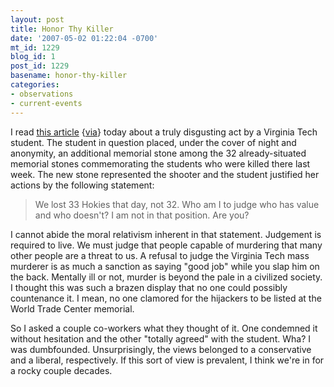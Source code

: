```yaml
---
layout: post
title: Honor Thy Killer
date: '2007-05-02 01:22:04 -0700'
mt_id: 1229
blog_id: 1
post_id: 1229
basename: honor-thy-killer
categories:
- observations
- current-events
---
```

<p>
I read <a href="http://www.philly.com/inquirer/world_us/20070427_32_memorial_stones__Or_33_.html">this article</a> {<a href="http://gusvanhorn.blogspot.com/2007/05/quick-roundup-184.html">via</a>} today about a truly disgusting act by a Virginia Tech student. The student in question placed, under the cover of night and anonymity, an additional memorial stone among the 32 already-situated memorial stones commemorating the students who were killed there last week. The new stone represented the shooter and the student justified her actions by the following statement:
</p>
<blockquote>
We lost 33 Hokies that day, not 32. Who am I to judge who has value and who doesn't? I am not in that position. Are you?
</blockquote>
<p>
I cannot abide the moral relativism inherent in that statement. Judgement is required to live. We must judge that people capable of murdering that many other people are a threat to us. A refusal to judge the Virginia Tech mass murderer is as much a sanction as saying "good job" while you slap him on the back. Mentally ill or not, murder is beyond the pale in a civilized society. I thought this was such a brazen display that no one could possibly countenance it. I mean, no one clamored for the hijackers to be listed at the World Trade Center memorial.
</p>
<p>
So I asked a couple co-workers what they thought of it. One condemned it without hesitation and the other "totally agreed" with the student. Wha? I was dumbfounded. Unsurprisingly, the views belonged to a conservative and a liberal, respectively. If this sort of view is prevalent, I think we're in for a rocky couple decades.
</p>
